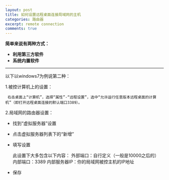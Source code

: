 ```yaml
---
layout: post
title: 如何设置远程桌面连接局域网的主机
categories: 路由器
excerpt: remote connection
comments: true
---
```


**简单来说有两种方式：**

- **利用第三方软件**
- **系统内置软件**

---

以下以windows7为例说第二种：

1.被控计算机上的设置：

     右击桌面上“计算机”，选择“属性”-“远程设置”，选中“允许运行任意版本远程桌面的计算机”（即打开远程桌面连接的默认端口3389）。
     
2.局域网的路由器设置：

- 找到“虚拟服务器”设置

- 点击虚拟服务器列表下的“新增”

- 填写设置

     此设置下大多包含以下内容：
     外部端口：自行定义（一般是10000之后的）
     内部端口：3389
     内部服务器IP：你的局域网被控主机的IP地址
     
- 保存
